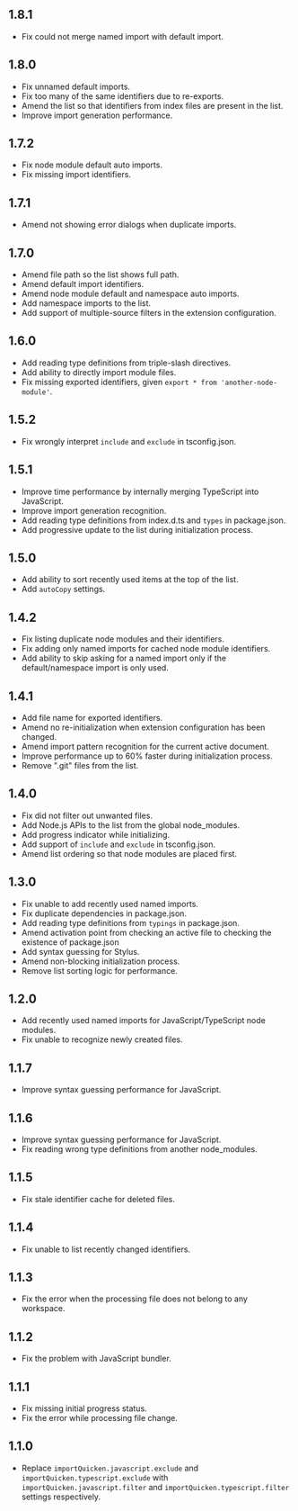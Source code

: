 ## 1.8.1
- Fix could not merge named import with default import.

## 1.8.0
- Fix unnamed default imports.
- Fix too many of the same identifiers due to re-exports.
- Amend the list so that identifiers from index files are present in the list.
- Improve import generation performance.

## 1.7.2
- Fix node module default auto imports.
- Fix missing import identifiers.

## 1.7.1
- Amend not showing error dialogs when duplicate imports.

## 1.7.0
- Amend file path so the list shows full path.
- Amend default import identifiers.
- Amend node module default and namespace auto imports.
- Add namespace imports to the list.
- Add support of multiple-source filters in the extension configuration.

## 1.6.0
- Add reading type definitions from triple-slash directives.
- Add ability to directly import module files.
- Fix missing exported identifiers, given `export * from 'another-node-module'`.

## 1.5.2
- Fix wrongly interpret `include` and `exclude` in tsconfig.json.

## 1.5.1
- Improve time performance by internally merging TypeScript into JavaScript.
- Improve import generation recognition.
- Add reading type definitions from index.d.ts and `types` in package.json.
- Add progressive update to the list during initialization process.

## 1.5.0
- Add ability to sort recently used items at the top of the list.
- Add `autoCopy` settings.

## 1.4.2
- Fix listing duplicate node modules and their identifiers.
- Fix adding only named imports for cached node module identifiers.
- Add ability to skip asking for a named import only if the default/namespace import is only used.

## 1.4.1
- Add file name for exported identifiers.
- Amend no re-initialization when extension configuration has been changed.
- Amend import pattern recognition for the current active document.
- Improve performance up to 60% faster during initialization process.
- Remove ".git" files from the list.

## 1.4.0
- Fix did not filter out unwanted files.
- Add Node.js APIs to the list from the global node_modules.
- Add progress indicator while initializing.
- Add support of `include` and `exclude` in tsconfig.json.
- Amend list ordering so that node modules are placed first.

## 1.3.0
- Fix unable to add recently used named imports.
- Fix duplicate dependencies in package.json.
- Add reading type definitions from `typings` in package.json.
- Amend activation point from checking an active file to checking the existence of package.json
- Add syntax guessing for Stylus.
- Amend non-blocking initialization process.
- Remove list sorting logic for performance.

## 1.2.0
- Add recently used named imports for JavaScript/TypeScript node modules.
- Fix unable to recognize newly created files.

## 1.1.7
- Improve syntax guessing performance for JavaScript.

## 1.1.6
- Improve syntax guessing performance for JavaScript.
- Fix reading wrong type definitions from another node_modules.

## 1.1.5
- Fix stale identifier cache for deleted files.

## 1.1.4
- Fix unable to list recently changed identifiers.

## 1.1.3
- Fix the error when the processing file does not belong to any workspace.

## 1.1.2
- Fix the problem with JavaScript bundler.

## 1.1.1
- Fix missing initial progress status.
- Fix the error while processing file change.

## 1.1.0
- Replace `importQuicken.javascript.exclude` and `importQuicken.typescript.exclude` with `importQuicken.javascript.filter` and `importQuicken.typescript.filter` settings respectively.